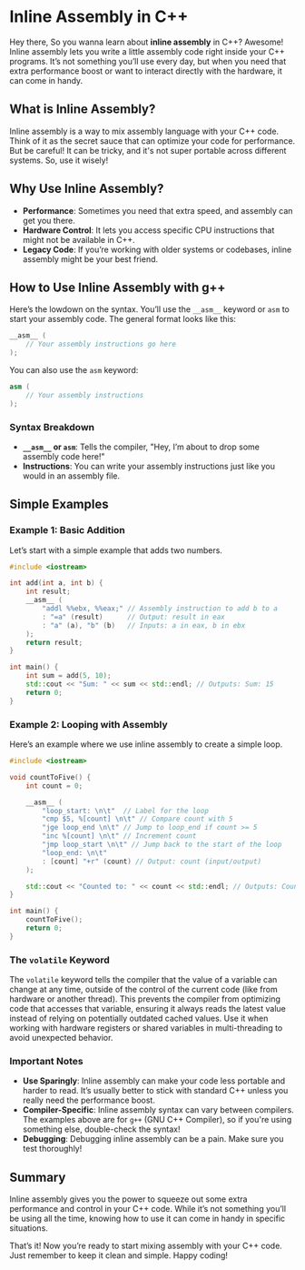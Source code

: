 # Inline Assembly in C++

Hey there, So you wanna learn about **inline assembly** in C++? Awesome! Inline assembly lets you write a little assembly code right inside your C++ programs. It’s not something you’ll use every day, but when you need that extra performance boost or want to interact directly with the hardware, it can come in handy.

## What is Inline Assembly?

Inline assembly is a way to mix assembly language with your C++ code. Think of it as the secret sauce that can optimize your code for performance. But be careful! It can be tricky, and it's not super portable across different systems. So, use it wisely!

## Why Use Inline Assembly?

- **Performance**: Sometimes you need that extra speed, and assembly can get you there.
- **Hardware Control**: It lets you access specific CPU instructions that might not be available in C++.
- **Legacy Code**: If you’re working with older systems or codebases, inline assembly might be your best friend.

## How to Use Inline Assembly with g++

Here’s the lowdown on the syntax. You’ll use the `__asm__` keyword or `asm` to start your assembly code. The general format looks like this:

```cpp
__asm__ (
    // Your assembly instructions go here
);
```

You can also use the `asm` keyword:

```cpp
asm (
    // Your assembly instructions
);
```

### Syntax Breakdown

- **`__asm__` or `asm`**: Tells the compiler, "Hey, I’m about to drop some assembly code here!"
- **Instructions**: You can write your assembly instructions just like you would in an assembly file.

## Simple Examples

### Example 1: Basic Addition

Let’s start with a simple example that adds two numbers.

```cpp
#include <iostream>

int add(int a, int b) {
    int result;
    __asm__ (
        "addl %%ebx, %%eax;" // Assembly instruction to add b to a
        : "=a" (result)      // Output: result in eax
        : "a" (a), "b" (b)   // Inputs: a in eax, b in ebx
    );
    return result;
}

int main() {
    int sum = add(5, 10);
    std::cout << "Sum: " << sum << std::endl; // Outputs: Sum: 15
    return 0;
}
```

### Example 2: Looping with Assembly

Here’s an example where we use inline assembly to create a simple loop.

```cpp
#include <iostream>

void countToFive() {
    int count = 0;

    __asm__ (
        "loop_start: \n\t"  // Label for the loop
        "cmp $5, %[count] \n\t" // Compare count with 5
        "jge loop_end \n\t" // Jump to loop_end if count >= 5
        "inc %[count] \n\t" // Increment count
        "jmp loop_start \n\t" // Jump back to the start of the loop
        "loop_end: \n\t"
        : [count] "+r" (count) // Output: count (input/output)
    );

    std::cout << "Counted to: " << count << std::endl; // Outputs: Counted to: 5
}

int main() {
    countToFive();
    return 0;
}
```

### The `volatile` Keyword

The `volatile` keyword tells the compiler that the value of a variable can change at any time, outside of the control of the current code (like from hardware or another thread). This prevents the compiler from optimizing code that accesses that variable, ensuring it always reads the latest value instead of relying on potentially outdated cached values. Use it when working with hardware registers or shared variables in multi-threading to avoid unexpected behavior.


### Important Notes

- **Use Sparingly**: Inline assembly can make your code less portable and harder to read. It’s usually better to stick with standard C++ unless you really need the performance boost.
- **Compiler-Specific**: Inline assembly syntax can vary between compilers. The examples above are for `g++` (GNU C++ Compiler), so if you're using something else, double-check the syntax!
- **Debugging**: Debugging inline assembly can be a pain. Make sure you test thoroughly!

## Summary

Inline assembly gives you the power to squeeze out some extra performance and control in your C++ code. While it’s not something you’ll be using all the time, knowing how to use it can come in handy in specific situations.

That’s it! Now you’re ready to start mixing assembly with your C++ code. Just remember to keep it clean and simple. Happy coding!
